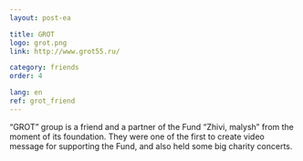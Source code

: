 ```yaml
---
layout: post-ea

title: GROT
logo: grot.png
link: http://www.grot55.ru/

category: friends
order: 4

lang: en
ref: grot_friend
---
```


“GROT” group is a friend and a partner of the Fund “Zhivi, malysh” from the moment of its foundation. They were one of the first to create video message for supporting the Fund, and also held some big charity concerts.
